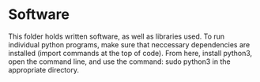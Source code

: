 # Software

This folder holds written software, as well as libraries used. To run individual python programs, make sure that neccessary dependencies are installed (import commands at the top of code). From here, install python3, open the command line, and use the command: sudo python3 <file name here> in the appropriate directory.
